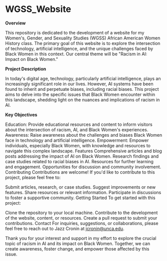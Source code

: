 # WGSS_Website

**Overview**

This repository is dedicated to the development of a website for my Women's, Gender, and Sexuality Studies (WGSS) African American Women History class. The primary goal of this website is to explore the intersection of technology, artificial intelligence, and the unique challenges faced by Black Women in this context. Our central theme will be "Racism in AI: Impact on Black Women."

**Project Description**

In today's digital age, technology, particularly artificial intelligence, plays an increasingly significant role in our lives. However, AI systems have been found to inherit and perpetuate biases, including racial biases. This project aims to delve into the specific issues that Black Women encounter within this landscape, shedding light on the nuances and implications of racism in AI.

**Key Objectives**

Education: Provide educational resources and content to inform visitors about the intersection of racism, AI, and Black Women's experiences.
Awareness: Raise awareness about the challenges and biases Black Women face in technology and artificial intelligence.
Empowerment: Empower individuals, especially Black Women, with knowledge and resources to navigate this complex landscape.
Features
Comprehensive articles and blog posts addressing the impact of AI on Black Women.
Research findings and case studies related to racial biases in AI.
Resources for further learning and engagement.
Opportunities for discussion and community involvement.
Contributing
Contributions are welcome! If you'd like to contribute to this project, please feel free to:

Submit articles, research, or case studies.
Suggest improvements or new features.
Share resources or relevant information.
Participate in discussions to foster a supportive community.
Getting Started
To get started with this project:

Clone the repository to your local machine.
Contribute to the development of the website, content, or resources.
Create a pull request to submit your contributions.
Contact
For inquiries, suggestions, or collaborations, please feel free to reach out to Jazz Cronin at jcronin@unca.edu.

Thank you for your interest and support in my effort to explore the crucial topic of racism in AI and its impact on Black Women. Together, we can create awareness, foster change, and empower those affected by this issue.
